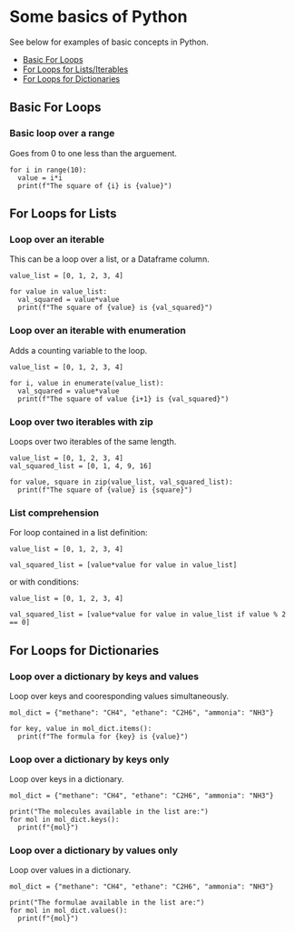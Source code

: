 # Some basics of Python
See below for examples of basic concepts in Python.

- [Basic For Loops](#basic-for-loops) <br>
- [For Loops for Lists/Iterables](#for-loops-for-lists) <br>
- [For Loops for Dictionaries](#for-loops-for-dictionaries) <br>

## Basic For Loops 

### Basic loop over a range
Goes from 0 to one less than the arguement.
```
for i in range(10):
  value = i*i
  print(f"The square of {i} is {value}")
```

## For Loops for Lists
### Loop over an iterable
This can be a loop over a list, or a Dataframe column.
```
value_list = [0, 1, 2, 3, 4]

for value in value_list:
  val_squared = value*value
  print(f"The square of {value} is {val_squared}")
```
### Loop over an iterable with enumeration
Adds a counting variable to the loop.
```
value_list = [0, 1, 2, 3, 4]

for i, value in enumerate(value_list):
  val_squared = value*value
  print(f"The square of value {i+1} is {val_squared}")
```
### Loop over two iterables with zip
Loops over two iterables of the same length.
```
value_list = [0, 1, 2, 3, 4]
val_squared_list = [0, 1, 4, 9, 16]

for value, square in zip(value_list, val_squared_list):
  print(f"The square of {value} is {square}") 
```
### List comprehension
For loop contained in a list definition:
```
value_list = [0, 1, 2, 3, 4]

val_squared_list = [value*value for value in value_list]
```
or with conditions:
```
value_list = [0, 1, 2, 3, 4]

val_squared_list = [value*value for value in value_list if value % 2 == 0]
```

## For Loops for Dictionaries
### Loop over a dictionary by keys and values
Loop over keys and cooresponding values simultaneously.
```
mol_dict = {"methane": "CH4", "ethane": "C2H6", "ammonia": "NH3"}

for key, value in mol_dict.items():
  print(f"The formula for {key} is {value}")
```
### Loop over a dictionary by keys only
Loop over keys in a dictionary.
```
mol_dict = {"methane": "CH4", "ethane": "C2H6", "ammonia": "NH3"}

print("The molecules available in the list are:")
for mol in mol_dict.keys():
  print(f"{mol}")
```
### Loop over a dictionary by values only
Loop over values in a dictionary.
```
mol_dict = {"methane": "CH4", "ethane": "C2H6", "ammonia": "NH3"}

print("The formulae available in the list are:")
for mol in mol_dict.values():
  print(f"{mol}")
```
